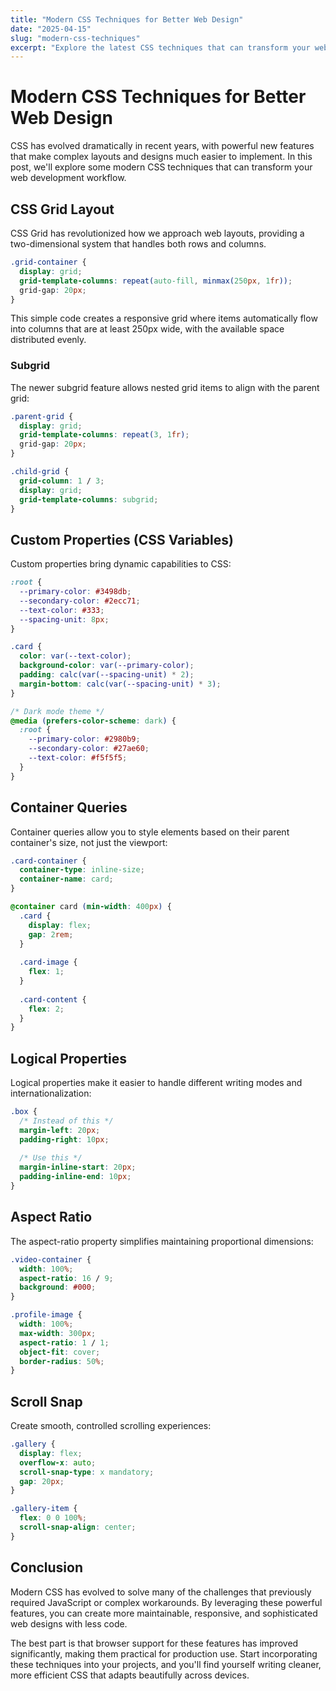 ```yaml
---
title: "Modern CSS Techniques for Better Web Design"
date: "2025-04-15"
slug: "modern-css-techniques"
excerpt: "Explore the latest CSS techniques that can transform your web designs, including CSS Grid, Custom Properties, and Container Queries."
---
```


# Modern CSS Techniques for Better Web Design

CSS has evolved dramatically in recent years, with powerful new features that make complex layouts and designs much easier to implement. In this post, we'll explore some modern CSS techniques that can transform your web development workflow.

## CSS Grid Layout

CSS Grid has revolutionized how we approach web layouts, providing a two-dimensional system that handles both rows and columns.

```css
.grid-container {
  display: grid;
  grid-template-columns: repeat(auto-fill, minmax(250px, 1fr));
  grid-gap: 20px;
}
```

This simple code creates a responsive grid where items automatically flow into columns that are at least 250px wide, with the available space distributed evenly.

### Subgrid

The newer subgrid feature allows nested grid items to align with the parent grid:

```css
.parent-grid {
  display: grid;
  grid-template-columns: repeat(3, 1fr);
  grid-gap: 20px;
}

.child-grid {
  grid-column: 1 / 3;
  display: grid;
  grid-template-columns: subgrid;
}
```

## Custom Properties (CSS Variables)

Custom properties bring dynamic capabilities to CSS:

```css
:root {
  --primary-color: #3498db;
  --secondary-color: #2ecc71;
  --text-color: #333;
  --spacing-unit: 8px;
}

.card {
  color: var(--text-color);
  background-color: var(--primary-color);
  padding: calc(var(--spacing-unit) * 2);
  margin-bottom: calc(var(--spacing-unit) * 3);
}

/* Dark mode theme */
@media (prefers-color-scheme: dark) {
  :root {
    --primary-color: #2980b9;
    --secondary-color: #27ae60;
    --text-color: #f5f5f5;
  }
}
```

## Container Queries

Container queries allow you to style elements based on their parent container's size, not just the viewport:

```css
.card-container {
  container-type: inline-size;
  container-name: card;
}

@container card (min-width: 400px) {
  .card {
    display: flex;
    gap: 2rem;
  }
  
  .card-image {
    flex: 1;
  }
  
  .card-content {
    flex: 2;
  }
}
```

## Logical Properties

Logical properties make it easier to handle different writing modes and internationalization:

```css
.box {
  /* Instead of this */
  margin-left: 20px;
  padding-right: 10px;
  
  /* Use this */
  margin-inline-start: 20px;
  padding-inline-end: 10px;
}
```

## Aspect Ratio

The aspect-ratio property simplifies maintaining proportional dimensions:

```css
.video-container {
  width: 100%;
  aspect-ratio: 16 / 9;
  background: #000;
}

.profile-image {
  width: 100%;
  max-width: 300px;
  aspect-ratio: 1 / 1;
  object-fit: cover;
  border-radius: 50%;
}
```

## Scroll Snap

Create smooth, controlled scrolling experiences:

```css
.gallery {
  display: flex;
  overflow-x: auto;
  scroll-snap-type: x mandatory;
  gap: 20px;
}

.gallery-item {
  flex: 0 0 100%;
  scroll-snap-align: center;
}
```

## Conclusion

Modern CSS has evolved to solve many of the challenges that previously required JavaScript or complex workarounds. By leveraging these powerful features, you can create more maintainable, responsive, and sophisticated web designs with less code.

The best part is that browser support for these features has improved significantly, making them practical for production use. Start incorporating these techniques into your projects, and you'll find yourself writing cleaner, more efficient CSS that adapts beautifully across devices.